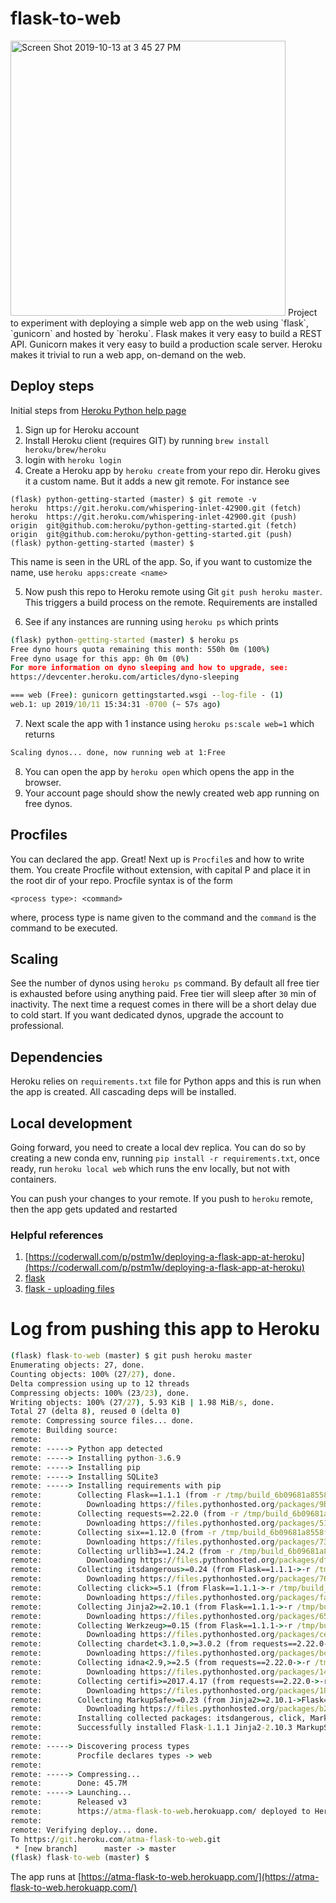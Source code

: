 # flask-to-web
<img width="440" alt="Screen Shot 2019-10-13 at 3 45 27 PM" src="https://user-images.githubusercontent.com/6750179/66723659-8c0aa880-edd0-11e9-8352-6e3319065fb0.png">
Project to experiment with deploying a simple web app on the web using `flask`, `gunicorn` and hosted by `heroku`. Flask makes it very easy to build a REST API. Gunicorn makes it very easy to build a production scale server. Heroku makes it trivial to run a web app, on-demand on the web.

## Deploy steps
Initial steps from [Heroku Python help page](https://devcenter.heroku.com/articles/getting-started-with-python)
1. Sign up for Heroku account
2. Install Heroku client (requires GIT) by running `brew install heroku/brew/heroku`
3. login with `heroku login`
4. Create a Heroku app by `heroku create` from your repo dir.
Heroku gives it a custom name. But it adds a new git remote. For instance see

```
(flask) python-getting-started (master) $ git remote -v
heroku	https://git.heroku.com/whispering-inlet-42900.git (fetch)
heroku	https://git.heroku.com/whispering-inlet-42900.git (push)
origin	git@github.com:heroku/python-getting-started.git (fetch)
origin	git@github.com:heroku/python-getting-started.git (push)
(flask) python-getting-started (master) $ 
```
This name is seen in the URL of the app. So, if you 
want to customize the name, use `heroku apps:create <name>`

5. Now push this repo to Heroku remote using Git `git push heroku master`. This triggers 
a build process on the remote. Requirements are installed

6. See if any instances are running using `heroku ps` which prints
```cmd
(flask) python-getting-started (master) $ heroku ps
Free dyno hours quota remaining this month: 550h 0m (100%)
Free dyno usage for this app: 0h 0m (0%)
For more information on dyno sleeping and how to upgrade, see:
https://devcenter.heroku.com/articles/dyno-sleeping

=== web (Free): gunicorn gettingstarted.wsgi --log-file - (1)
web.1: up 2019/10/11 15:34:31 -0700 (~ 57s ago)

```
7. Next scale the app with 1 instance using `heroku ps:scale web=1` which returns
```cmd
Scaling dynos... done, now running web at 1:Free
``` 
8. You can open the app by `heroku open` which opens the app in the browser.
9. Your account page should show the newly created web app running on free dynos.

## Procfiles
You can declared the app. Great! Next up is `Procfile`s and how to write them. You create
Procfile without extension, with capital P and place it in the root dir of your 
repo. Procfile syntax is of the form
```procfile
<process type>: <command>
```
where, process type is name given to the command and the `command`
is the command to be executed.

## Scaling
See the number of dynos using `heroku ps` command. By default all free tier is
exhausted before using anything paid. Free tier will sleep 
after `30` min of inactivity. The next time a request comes in
there will be a short delay due to cold start. If you want 
dedicated dynos, upgrade the account to professional.

## Dependencies
Heroku relies on `requirements.txt` file for Python apps and this is 
run when the app is created. All cascading deps will be
installed.

## Local development
Going forward, you need to create a local dev replica. You can do so by creating a new
conda env, running `pip install -r requirements.txt`, once ready, run `heroku local web`
which runs the env locally, but not with containers.

You can push your changes to your remote. If you push to `heroku` remote, then 
the app gets updated and restarted

### Helpful references
1. [https://coderwall.com/p/pstm1w/deploying-a-flask-app-at-heroku](https://coderwall.com/p/pstm1w/deploying-a-flask-app-at-heroku)
2. [flask](https://flask.palletsprojects.com/en/1.1.x/quickstart/)
3. [flask - uploading files](https://flask.palletsprojects.com/en/1.1.x/patterns/fileuploads/)

# Log from pushing this app to Heroku
```cmd
(flask) flask-to-web (master) $ git push heroku master
Enumerating objects: 27, done.
Counting objects: 100% (27/27), done.
Delta compression using up to 12 threads
Compressing objects: 100% (23/23), done.
Writing objects: 100% (27/27), 5.93 KiB | 1.98 MiB/s, done.
Total 27 (delta 8), reused 0 (delta 0)
remote: Compressing source files... done.
remote: Building source:
remote: 
remote: -----> Python app detected
remote: -----> Installing python-3.6.9
remote: -----> Installing pip
remote: -----> Installing SQLite3
remote: -----> Installing requirements with pip
remote:        Collecting Flask==1.1.1 (from -r /tmp/build_6b09681a8558fbd1f34aa4d3a84e35e6/requirements.txt (line 1))
remote:          Downloading https://files.pythonhosted.org/packages/9b/93/628509b8d5dc749656a9641f4caf13540e2cdec85276964ff8f43bbb1d3b/Flask-1.1.1-py2.py3-none-any.whl (94kB)
remote:        Collecting requests==2.22.0 (from -r /tmp/build_6b09681a8558fbd1f34aa4d3a84e35e6/requirements.txt (line 2))
remote:          Downloading https://files.pythonhosted.org/packages/51/bd/23c926cd341ea6b7dd0b2a00aba99ae0f828be89d72b2190f27c11d4b7fb/requests-2.22.0-py2.py3-none-any.whl (57kB)
remote:        Collecting six==1.12.0 (from -r /tmp/build_6b09681a8558fbd1f34aa4d3a84e35e6/requirements.txt (line 3))
remote:          Downloading https://files.pythonhosted.org/packages/73/fb/00a976f728d0d1fecfe898238ce23f502a721c0ac0ecfedb80e0d88c64e9/six-1.12.0-py2.py3-none-any.whl
remote:        Collecting urllib3==1.24.2 (from -r /tmp/build_6b09681a8558fbd1f34aa4d3a84e35e6/requirements.txt (line 4))
remote:          Downloading https://files.pythonhosted.org/packages/df/1c/59cca3abf96f991f2ec3131a4ffe72ae3d9ea1f5894abe8a9c5e3c77cfee/urllib3-1.24.2-py2.py3-none-any.whl (131kB)
remote:        Collecting itsdangerous>=0.24 (from Flask==1.1.1->-r /tmp/build_6b09681a8558fbd1f34aa4d3a84e35e6/requirements.txt (line 1))
remote:          Downloading https://files.pythonhosted.org/packages/76/ae/44b03b253d6fade317f32c24d100b3b35c2239807046a4c953c7b89fa49e/itsdangerous-1.1.0-py2.py3-none-any.whl
remote:        Collecting click>=5.1 (from Flask==1.1.1->-r /tmp/build_6b09681a8558fbd1f34aa4d3a84e35e6/requirements.txt (line 1)
remote:          Downloading https://files.pythonhosted.org/packages/fa/37/45185cb5abbc30d7257104c434fe0b07e5a195a6847506c074527aa599ec/Click-7.0-py2.py3-none-any.whl (81kB)
remote:        Collecting Jinja2>=2.10.1 (from Flask==1.1.1->-r /tmp/build_6b09681a8558fbd1f34aa4d3a84e35e6/requirements.txt (line 1))
remote:          Downloading https://files.pythonhosted.org/packages/65/e0/eb35e762802015cab1ccee04e8a277b03f1d8e53da3ec3106882ec42558b/Jinja2-2.10.3-py2.py3-none-any.whl (125kB)
remote:        Collecting Werkzeug>=0.15 (from Flask==1.1.1->-r /tmp/build_6b09681a8558fbd1f34aa4d3a84e35e6/requirements.txt (line 1))
remote:          Downloading https://files.pythonhosted.org/packages/ce/42/3aeda98f96e85fd26180534d36570e4d18108d62ae36f87694b476b83d6f/Werkzeug-0.16.0-py2.py3-none-any.whl (327kB)
remote:        Collecting chardet<3.1.0,>=3.0.2 (from requests==2.22.0->-r /tmp/build_6b09681a8558fbd1f34aa4d3a84e35e6/requirements.txt (line 2))
remote:          Downloading https://files.pythonhosted.org/packages/bc/a9/01ffebfb562e4274b6487b4bb1ddec7ca55ec7510b22e4c51f14098443b8/chardet-3.0.4-py2.py3-none-any.whl (133kB)
remote:        Collecting idna<2.9,>=2.5 (from requests==2.22.0->-r /tmp/build_6b09681a8558fbd1f34aa4d3a84e35e6/requirements.txt (line 2))
remote:          Downloading https://files.pythonhosted.org/packages/14/2c/cd551d81dbe15200be1cf41cd03869a46fe7226e7450af7a6545bfc474c9/idna-2.8-py2.py3-none-any.whl (58kB)
remote:        Collecting certifi>=2017.4.17 (from requests==2.22.0->-r /tmp/build_6b09681a8558fbd1f34aa4d3a84e35e6/requirements.txt (line 2))
remote:          Downloading https://files.pythonhosted.org/packages/18/b0/8146a4f8dd402f60744fa380bc73ca47303cccf8b9190fd16a827281eac2/certifi-2019.9.11-py2.py3-none-any.whl (154kB)
remote:        Collecting MarkupSafe>=0.23 (from Jinja2>=2.10.1->Flask==1.1.1->-r /tmp/build_6b09681a8558fbd1f34aa4d3a84e35e6/requirements.txt (line 1))
remote:          Downloading https://files.pythonhosted.org/packages/b2/5f/23e0023be6bb885d00ffbefad2942bc51a620328ee910f64abe5a8d18dd1/MarkupSafe-1.1.1-cp36-cp36m-manylinux1_x86_64.whl
remote:        Installing collected packages: itsdangerous, click, MarkupSafe, Jinja2, Werkzeug, Flask, urllib3, chardet, idna, certifi, requests, six
remote:        Successfully installed Flask-1.1.1 Jinja2-2.10.3 MarkupSafe-1.1.1 Werkzeug-0.16.0 certifi-2019.9.11 chardet-3.0.4 click-7.0 idna-2.8 itsdangerous-1.1.0 requests-2.22.0 six-1.12.0 urllib3-1.24.2
remote: 
remote: -----> Discovering process types
remote:        Procfile declares types -> web
remote: 
remote: -----> Compressing...
remote:        Done: 45.7M
remote: -----> Launching...
remote:        Released v3
remote:        https://atma-flask-to-web.herokuapp.com/ deployed to Heroku
remote: 
remote: Verifying deploy... done.
To https://git.heroku.com/atma-flask-to-web.git
 * [new branch]      master -> master
(flask) flask-to-web (master) $ 
```
The app runs at [https://atma-flask-to-web.herokuapp.com/](https://atma-flask-to-web.herokuapp.com/)
